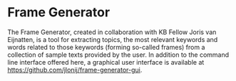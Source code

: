 Frame Generator
=================

The Frame Generator, created in collaboration with KB Fellow Joris van Eijnatten, is a tool for extracting topics, the most relevant keywords and words related to those keywords (forming so-called frames) from a collection of sample texts provided by the user. In addition to the command line interface offered here, a graphical user interface is available at https://github.com/jlonij/frame-generator-gui.